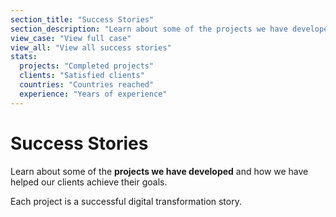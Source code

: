 ```yaml
---
section_title: "Success Stories"
section_description: "Learn about some of the projects we have developed and how we have helped our clients achieve their goals"
view_case: "View full case"
view_all: "View all success stories"
stats:
  projects: "Completed projects"
  clients: "Satisfied clients"
  countries: "Countries reached"
  experience: "Years of experience"
---
```


# Success Stories

Learn about some of the **projects we have developed** and how we have helped our clients achieve their goals.

Each project is a successful digital transformation story.